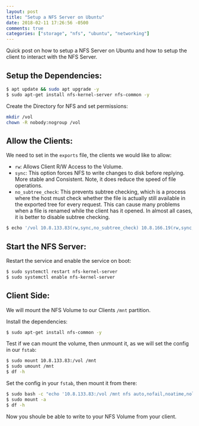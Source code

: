 ```yaml
---
layout: post
title: "Setup a NFS Server on Ubuntu"
date: 2018-02-11 17:26:56 -0500
comments: true
categories: ["storage", "nfs", "ubuntu", "networking"] 
---
```


Quick post on how to setup a NFS Server on Ubuntu and how to setup the client to interact with the NFS Server.

## Setup the Dependencies:

```bash
$ apt update && sudo apt upgrade -y
$ sudo apt-get install nfs-kernel-server nfs-common -y
```

Create the Directory for NFS and set permissions:

```bash
mkdir /vol
chown -R nobody:nogroup /vol
```

## Allow the Clients:

We need to set in the `exports` file, the clients we would like to allow:

- `rw`: Allows Client R/W Access to the Volume.
- `sync`: This option forces NFS to write changes to disk before replying. More stable and Consistent. Note, it does reduce the speed of file operations.
- `no_subtree_check`: This prevents subtree checking, which is a process where the host must check whether the file is actually still available in the exported tree for every request. This can cause many problems when a file is renamed while the client has it opened. In almost all cases, it is better to disable subtree checking.

```bash
$ echo '/vol 10.8.133.83(rw,sync,no_subtree_check) 10.8.166.19(rw,sync,no_subtree_check) 10.8.142.195(rw,sync,no_subtree_check)' >> /etc/exports
```

## Start the NFS Server:

Restart the service and enable the service on boot:

```bash
$ sudo systemctl restart nfs-kernel-server
$ sudo systemctl enable nfs-kernel-server
```

## Client Side:

We will mount the NFS Volume to our Clients `/mnt` partition.

Install the dependencies:

```bash
$ sudo apt-get install nfs-common -y
```

Test if we can mount the volume, then unmount it, as we will set the config in our `fstab`:

```bash
$ sudo mount 10.8.133.83:/vol /mnt
$ sudo umount /mnt
$ df -h
```

Set the config in your `fstab`, then mount it from there:

```bash
$ sudo bash -c "echo '10.8.133.83:/vol /mnt nfs auto,nofail,noatime,nolock,intr,tcp,actimeo=1800 0 0' >> /etc/fstab"
$ sudo mount -a
$ df -h
```

Now you shoule be able to write to your NFS Volume from your client.
